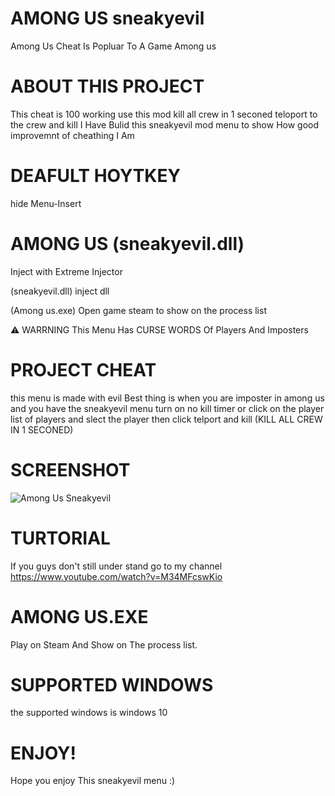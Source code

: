 # AMONG US sneakyevil
Among Us Cheat Is Popluar To A Game Among us

# ABOUT THIS PROJECT
This cheat is 100 working use this mod kill all crew in 1 seconed teloport to the crew and kill I Have Bulid this sneakyevil mod menu to show How good improvemnt of cheathing I Am
# DEAFULT HOYTKEY 
hide Menu-Insert 

# AMONG US (sneakyevil.dll)
Inject with Extreme Injector

(sneakyevil.dll) inject dll 

(Among us.exe) Open game steam to show on the process list

⚠ WARRNING This Menu Has CURSE WORDS Of Players And Imposters

# PROJECT CHEAT
this menu is made with evil Best thing is when you are imposter in among us and you have the sneakyevil menu turn on no kill timer or click on the player list of players and slect the player then click telport and kill (KILL ALL CREW IN 1 SECONED)

# SCREENSHOT
![Among Us Sneakyevil](https://user-images.githubusercontent.com/87672731/126224942-582af979-54df-404d-8050-d3f77d291fc1.PNG)

# TURTORIAL 
If you guys don't still under stand go to my channel https://www.youtube.com/watch?v=M34MFcswKio

# AMONG US.EXE
Play on Steam And Show on The process list.
# SUPPORTED WINDOWS 
the supported windows is windows 10
# ENJOY!
Hope you enjoy This sneakyevil menu :)
